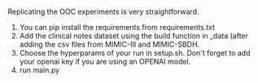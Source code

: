 Replicating the OOC experiments is very straightforward.
1) You can pip install the requirements from requirements.txt
2) Add the clinical notes dataset using the build function in _data (after adding the csv files from MIMIC-III and MIMIC-SBDH.
3) Choose the hyperparams of your run in setup.sh. Don't forget to add your openai key if you are using an OPENAI model.
4) run main.py
